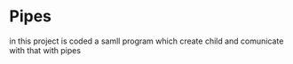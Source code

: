 # Pipes
in this project is coded a samll program which create child and comunicate with that with pipes
